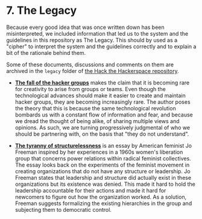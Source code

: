 # 7. The Legacy

Because every good idea that was once written down has been misinterpreted, we included information that led us to the system and the guidelines in this repository as The Legacy. This should by used as a "cipher" to interpret the system and the guidelines correctly and to explain a bit of the rationale behind them.

Some of these documents, discussions and comments on them are archived in the `legacy` folder of [the Hack the Hackerspace repository](https://github.com/0x20/HTH).

* [**The fall of the hacker groups**](The_Fall_of_Hacker_Groups) makes the claim that it is becoming rare for creativity to arise from groups or teams. Even though the technological advances should make it easier to create and maintain hacker groups, they are becoming increasingly rare. The author poses the theory that this is because the same technological revolution bombards us with a constant flow of information and fear, and because we dread the thought of being alike, of sharing multiple views and opinions. As such, we are turning progressively judgmental of who we should be partnering with, on the basis that "they do not understand".

* [**The tyranny of structurelessness**](http://www.jofreeman.com/joreen/tyranny.htm) is an essay by American feminist Jo Freeman inspired by her experiences in a 1960s women's liberation group that concerns power relations within radical feminist collectives. The essay looks back on the experiments of the feminist movement in creating organizations that do not have any structure or leadership. Jo Freeman states that leadership and structure did actually exist in these organizations but its existence was denied. This made it hard to hold the leadership accountable for their actions and made it hard for newcomers to figure out how the organization worked. As a solution, Freeman suggests formalizing the existing hierarchies in the group and subjecting them to democratic control.
